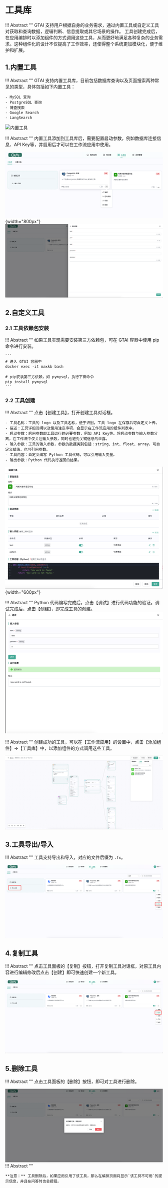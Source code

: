 # 工具库

!!! Abstract ""
    GTAI 支持用户根据自身的业务需求，通过内置工具或自定义工具对获取和查询数据，逻辑判断、信息提取或其它场景的操作。
    工具创建完成后，在应用编排时以添加组件的方式调用这些工具，从而更好地满足各种复杂的业务需求。这种组件化的设计不仅提高了工作效率，还使得整个系统更加模块化，便于维护和扩展。      


## 1.内置工具

!!! Abstract ""
    GTAI 支持内置工具库，目前包括数据库查询以及页面搜索两种常见的类型，具体包括如下内置工具：

    - MySQL 查询
    - PostgreSQL 查询
    - 博查搜索
    - Google Search
    - LangSearch

![内置工具](../../img/fx/system_fx.png)

!!! Abstract ""
    内置工具添加到工具库后，需要配置启动参数，例如数据库连接信息、API Key等，并启用后才可以在工作流应用中使用。

![启动工具](../../img/fx/system_func_params1.png){width="800px"}
![启动工具](../../img/fx/system_func_params2.png)

## 2.自定义工具

### 2.1 工具依赖包安装

!!! Abstract ""
    如果工具实现需要安装第三方依赖包，可在 GTAI 容器中使用 pip 命令进行安装。

    ```
    # 进入 GTAI 容器中
    docker exec -it maxkb bash

    # pip安装第三方依赖，如 pymysql，执行下面命令
    pip install pymysql 
    ```


### 2.2 工具创建


!!! Abstract ""
    点击【创建工具】，打开创建工具对话框。

    - 工具名称：工具的 logo 以及工具名称，便于识别。工具 logo 在保存后可自定义上传。     
    - 描述：工具详细说明以及使用注意事项，会显示在工作流应用的组件列表中。
    - 启动参数：启用参数即工具运行的必要参数，例如 API Key等。将启动参数与输入参数分离，在工作流中仅关注输入参数，同时也避免关键信息的泄露。
    - 输入参数：工具的输入参数，参数的数据类别包括：string、int、float、array，可自定义赋值，也可引用参数。 
    - 工具内容：自定义编写 Python 工具代码，可以引用输入变量。  
    - 输出参数：Python 代码执行返回的结果。


![创建工具](../../img/fx/add_fx.png){width="600px"}

!!! Abstract ""
    Python 代码编写完成后，点击【调试】进行代码功能的验证。调试完成后，点击【创建】，即完成工具的创建。  
![工具调试](../../img/fx/fx_debug.png)

!!! Abstract ""
    创建成功的工具，可以在【工作流应用】的设置中，点击【添加组件】->【工具库】中，以添加组件的方式调用这些工具。

![添加工具节点](../../img/fx/use_fx.png)

## 3.工具导出/导入
    
!!! Abstract ""
    工具支持导出和导入，对应的文件后缀为 `.fx`。

![工具导入导出](../../img/fx/import_export_dx.png)
    

## 4.复制工具

!!! Abstract ""
    点击工具面板的【复制】按钮，打开复制工具对话框，对原工具内容进行编辑修改后点击【创建】即可快速创建一个新工具。

![复制工具](../../img/fx/copy_fx.png)

## 5.删除工具

!!! Abstract ""
    点击工具面板的【删除】按钮，即可对工具进行删除。

![删除工具](../../img/fx/del_fx.png)
!!! Abstract ""

    **注意：** 工具删除后，如果应用引用了该工具，那么在编排页面将显示`该工具不可用`的提示信息，并且在问答时也会报错。 

<!-- ![应用引用已删除工具](../../img/fx/use_del_fx.png) -->
